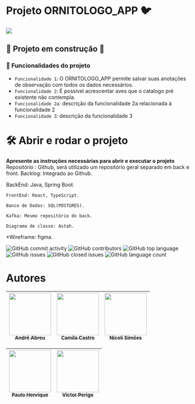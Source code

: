 #                                                             Projeto ORNITOLOGO_APP :bird:

![](https://images-ext-1.discordapp.net/external/9OK2F2MUsBZwA_Wg7wujv3kVmlvJEgkQ3YNdsZecTt4/%3Fraw%3Dtrue/https/github.com/cahcastroc/imgornitologo/blob/main/home.png?width=693&height=442)


 ## :construction: Projeto em construção :construction:


### :hammer: Funcionalidades do projeto

- `Funcionalidade 1`: O ORNITOLOGO_APP permite salvar suas anotações de observação com todos os dados necessários.
- `Funcionalidade 2`: É possivel acrescentar aves que o catalogo pré existente não contempla.
- `Funcionalidade 2a`: descrição da funcionalidade 2a relacionada à funcionalidade 2
- `Funcionalidade 3`: descrição da funcionalidade 3

# 🛠️ Abrir e rodar o projeto

**Apresente as instruções necessárias para abrir e executar o projeto**
Repositório : Github, será utilizado um repositório geral separado em back e front.
Backlog: Integrado ao Github.

BackEnd: Java, Spring Boot.

    FrontEnd: React, TypeScript.

    Banco de Dados: SQL(POSTGRES).

    Kafka: Mesmo repositório do back.

    Diagrama de classe: Astah.

\*Wireframe: figma.

![GitHub commit activity](https://img.shields.io/github/commit-activity/w/cahcastroc/ornitologo_app?logoColor=green&style=plastic)
![GitHub contributors](https://img.shields.io/github/contributors/cahcastroc/ornitologo_app?style=plastic)
![GitHub top language](https://img.shields.io/github/languages/top/cahcastroc/ornitologo_app?style=plastic)
![GitHub issues](https://img.shields.io/github/issues/cahcastroc/ornitologo_app?color=orange&style=plastic)
![GitHub closed issues](https://img.shields.io/github/issues-closed/cahcastroc/ornitologo_app?color=green&style=plastic)
![GitHub language count](https://img.shields.io/github/languages/count/cahcastroc/ornitologo_app?color=pink&style=plastic)

# Autores

| [<img src="https://avatars.githubusercontent.com/u/85203145?v=4" width=115><br><sub>André Abreu</sub>](https://github.com/andrezo88) | [<img src="https://avatars.githubusercontent.com/u/92308584?v=4" width=115><br><sub>Camila Castro</sub>](https://github.com/cahcastroc) | [<img src="https://avatars.githubusercontent.com/u/103610058?v=4" width=115><br><sub>Nicoli Simões</sub>](https://github.com/nicolids) |  
|:------------------------------------------------------------------------------------------------------------------------------------:|:---------------------------------------------------------------------------------------------------------------------------------------:|:-----------------------------------------------------------------------------------------------------------------------------------------:|


 | [<img src="https://avatars.githubusercontent.com/u/68249297?v=4" width=115><br><sub>Paulo Henrique</sub>](https://github.com/PauloHenriqueCamargo) | [<img src="https://avatars.githubusercontent.com/u/66310858?v=4" width=115><br><sub>Victor Perigo</sub>](https://github.com/VictorPerigo) |  
|:--------------------------------------------------------------------------------------------------------------------------------------------------:|:-----------------------------------------------------------------------------------------------------------------------------------------:|
